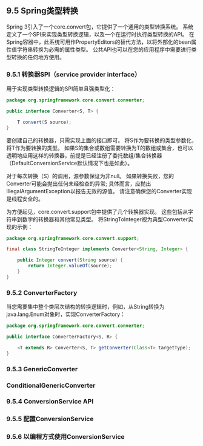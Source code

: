 ## 9.5 Spring类型转换

Spring 3引入了一个core.convert包，它提供了一个通用的类型转换系统。 系统定义了一个SPI来实现类型转换逻辑，以及一个在运行时执行类型转换的API。 在Spring容器中，此系统可用作PropertyEditors的替代方法，以将外部化的bean属性值字符串转换为必需的属性类型。 公共API也可以在您的应用程序中需要进行类型转换的任何地方使用。

### 9.5.1 转换器SPI（service provider interface）

用于实现类型转换逻辑的SPI简单且强类型化：

```java
package org.springframework.core.convert.converter;

public interface Converter<S, T> {

    T convert(S source);
}
```

要创建自己的转换器，只需实现上面的接口即可。 将S作为要转换的类型参数化，将T作为要转换的类型。 如果S的集合或数组需要转换为T的数组或集合，也可以透明地应用这样的转换器，前提是已经注册了委托数组/集合转换器（DefaultConversionService默认情况下也是如此）。

对于每次转换（S）的调用，源参数保证为非null。 如果转换失败，您的Converter可能会抛出任何未经检查的异常; 具体而言，应抛出IllegalArgumentException以报告无效的源值。 请注意确保您的Converter实现是线程安全的。

为方便起见，core.convert.support包中提供了几个转换器实现。 这些包括从字符串到数字的转换器和其他常见类型。 将StringToInteger视为典型Converter实现的示例：

```java
package org.springframework.core.convert.support;

final class StringToInteger implements Converter<String, Integer> {

    public Integer convert(String source) {
        return Integer.valueOf(source);
    }
}
```

### 9.5.2 ConverterFactory

当您需要集中整个类层次结构的转换逻辑时，例如，从String转换为java.lang.Enum对象时，实现ConverterFactory：

```java
package org.springframework.core.convert.converter;

public interface ConverterFactory<S, R> {

    <T extends R> Converter<S, T> getConverter(Class<T> targetType);
}
```



### 9.5.3 GenericConverter

### ConditionalGenericConverter

### 9.5.4 ConversionService API

### 9.5.5 配置ConversionService

### 9.5.6 以编程方式使用ConversionService



